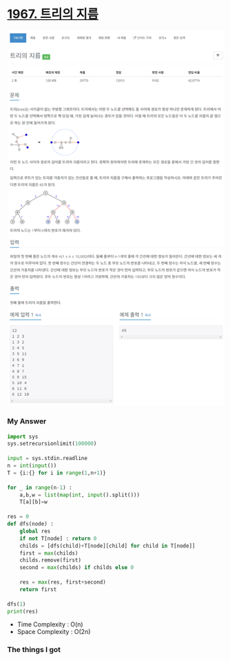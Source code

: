 # [1967. 트리의 지름](https://www.acmicpc.net/problem/1967)

![image](Problem.png)



### My Answer

```python
import sys
sys.setrecursionlimit(100000)

input = sys.stdin.readline
n = int(input())
T = {i:{} for i in range(1,n+1)}

for _ in range(n-1) : 
    a,b,w = list(map(int, input().split()))
    T[a][b]=w

res = 0
def dfs(node) : 
    global res
    if not T[node] : return 0
    childs = [dfs(child)+T[node][child] for child in T[node]]
    first = max(childs)
    childs.remove(first)
    second = max(childs) if childs else 0
    
    res = max(res, first+second)
    return first

dfs(1)
print(res)
```

* Time Complexity : O(n)
* Space Complexity : O(2n)



### The things I got
